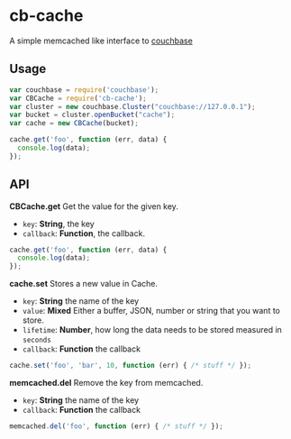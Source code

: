 # cb-cache
A simple memcached like interface to [couchbase](https://www.npmjs.com/package/couchbase)

## Usage

```js
var couchbase = require('couchbase');
var CBCache = require('cb-cache');
var cluster = new couchbase.Cluster("couchbase://127.0.0.1");
var bucket = cluster.openBucket("cache");
var cache = new CBCache(bucket);

cache.get('foo', function (err, data) {
  console.log(data);
});	
```

## API

**CBCache.get** Get the value for the given key.

* `key`: **String**, the key
* `callback`: **Function**, the callback.

```js
cache.get('foo', function (err, data) {
  console.log(data);
});
```


**cache.set** Stores a new value in Cache.

* `key`: **String** the name of the key
* `value`: **Mixed** Either a buffer, JSON, number or string that you want to store.
* `lifetime`: **Number**, how long the data needs to be stored measured in `seconds`
* `callback`: **Function** the callback

```js
cache.set('foo', 'bar', 10, function (err) { /* stuff */ });
```

**memcached.del** Remove the key from memcached.

* `key`: **String** the name of the key
* `callback`: **Function** the callback

```js
memcached.del('foo', function (err) { /* stuff */ });
```
